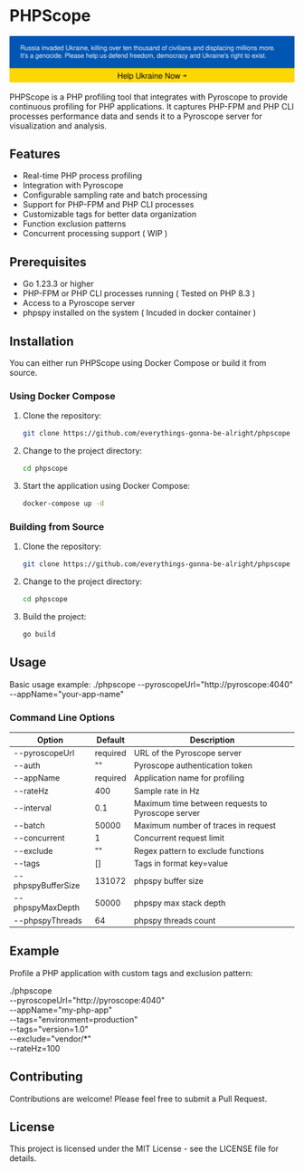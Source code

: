 # PHPScope
[![Stand With Ukraine](https://raw.githubusercontent.com/vshymanskyy/StandWithUkraine/main/banner2-direct.svg)](https://vshymanskyy.github.io/StandWithUkraine/)

PHPScope is a PHP profiling tool that integrates with Pyroscope to provide continuous profiling for PHP applications. It captures PHP-FPM and PHP CLI processes performance data and sends it to a Pyroscope server for visualization and analysis.

## Features

- Real-time PHP process profiling
- Integration with Pyroscope
- Configurable sampling rate and batch processing
- Support for PHP-FPM and PHP CLI processes
- Customizable tags for better data organization
- Function exclusion patterns
- Concurrent processing support ( WIP )

## Prerequisites

- Go 1.23.3 or higher
- PHP-FPM or PHP CLI processes running ( Tested on PHP 8.3 )
- Access to a Pyroscope server
- phpspy installed on the system ( Incuded in docker container )

## Installation

You can either run PHPScope using Docker Compose or build it from source.

### Using Docker Compose

1. Clone the repository:
   ```bash
   git clone https://github.com/everythings-gonna-be-alright/phpscope
   ```

2. Change to the project directory:
   ```bash
   cd phpscope
   ```

3. Start the application using Docker Compose:
   ```bash
   docker-compose up -d
   ```

### Building from Source

1. Clone the repository:
   ```bash
   git clone https://github.com/everythings-gonna-be-alright/phpscope
   ```

2. Change to the project directory:
   ```bash
   cd phpscope
   ```

3. Build the project:
   ```bash
   go build
   ```

## Usage

Basic usage example:
./phpscope --pyroscopeUrl="http://pyroscope:4040" --appName="your-app-name"

### Command Line Options

| Option | Default | Description |
|--------|---------|-------------|
| --pyroscopeUrl | required | URL of the Pyroscope server |
| --auth | "" | Pyroscope authentication token |
| --appName | required | Application name for profiling |
| --rateHz | 400 | Sample rate in Hz |
| --interval | 0.1 | Maximum time between requests to Pyroscope server |
| --batch | 50000 | Maximum number of traces in request |
| --concurrent | 1 | Concurrent request limit |
| --exclude | "" | Regex pattern to exclude functions |
| --tags | [] | Tags in format key=value |
| --phpspyBufferSize | 131072 | phpspy buffer size |
| --phpspyMaxDepth | 50000 | phpspy max stack depth |
| --phpspyThreads | 64 | phpspy threads count |

## Example

Profile a PHP application with custom tags and exclusion pattern:

./phpscope \
  --pyroscopeUrl="http://pyroscope:4040" \
  --appName="my-php-app" \
  --tags="environment=production" \
  --tags="version=1.0" \
  --exclude="vendor/*" \
  --rateHz=100

## Contributing

Contributions are welcome! Please feel free to submit a Pull Request.

## License

This project is licensed under the MIT License - see the LICENSE file for details.
